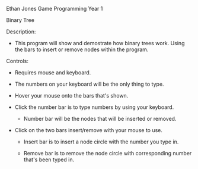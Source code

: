 Ethan Jones
Game Programming Year 1

Binary Tree

Description:

- This program will show and demostrate how binary trees work. Using the bars to insert or remove nodes within the program. 


Controls:

- Requires mouse and keyboard.

- The numbers on your keyboard will be the only thing to type.

- Hover your mouse onto the bars that's shown. 

- Click the number bar is to type numbers by using your keyboard. 
  - Number bar will be the nodes that will be inserted or removed.

- Click on the two bars insert/remove with your mouse to use.
  - Insert bar is to insert a node circle with the number you type in.
  
  - Remove bar is to remove the node circle with corresponding number that's been typed in.
